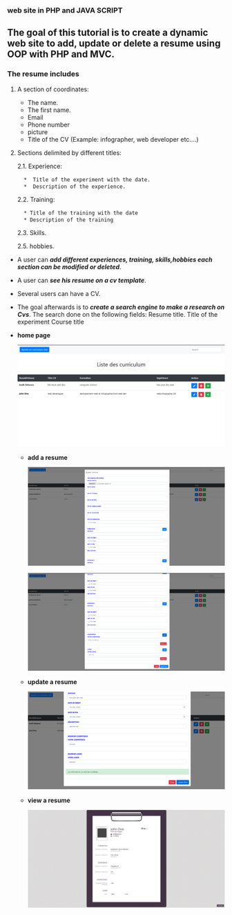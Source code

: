 ### web site in PHP and JAVA SCRIPT  
## The goal of this tutorial is to create a dynamic web site to add, update or delete a resume using OOP with PHP and MVC.

### The resume includes
1. A section of coordinates:
    * The name.
    * The first name.
    * Email
    * Phone number
    * picture
    * Title of the CV (Example: infographer, web developer etc….)
 
 2. Sections delimited by different titles:
 
    2.1. Experience:
    
          *  Title of the experiment with the date.
          *  Description of the experience.

     2.2. Training:
     
          * Title of the training with the date
          * Description of the training

     2.3. Skills.

     2.5. hobbies. 

 * A user can ___add different experiences, training, skills,hobbies
  each section can be modified or deleted___.
  
 * A user can ___see his resume on a cv template___.
 
 * Several users can have a CV.
  
  * The goal afterwards is to ___create a search engine to make a
    research on Cvs___. The search done on the following fields:
    Resume title.
    Title of the experiment
    Course title
* __home page__ 
   
     ![home page design](https://github.com/ibtissembdh/add-a-resume/blob/master/cv/screenshots/1.PNG)
   
   * __add a resume__ 
   
       ![add a resume](https://github.com/ibtissembdh/add-a-resume/blob/master/cv/screenshots/5.PNG)
       
       ![add a resume](https://github.com/ibtissembdh/add-a-resume/blob/master/cv/screenshots/7.PNG)
   
   * __update a resume__ 
    
       ![update a resume](https://github.com/ibtissembdh/add-a-resume/blob/master/cv/screenshots/update.PNG)
   
   * __view a resume__ 
   
       ![resume template](https://github.com/ibtissembdh/add-a-resume/blob/master/cv/screenshots/8.PNG)
   
